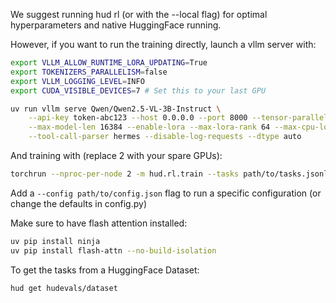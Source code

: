 We suggest running hud rl (or with the --local flag) for optimal hyperparameters and native HuggingFace running.

However, if you want to run the training directly, launch a vllm server with:
```bash
export VLLM_ALLOW_RUNTIME_LORA_UPDATING=True
export TOKENIZERS_PARALLELISM=false
export VLLM_LOGGING_LEVEL=INFO
export CUDA_VISIBLE_DEVICES=7 # Set this to your last GPU

uv run vllm serve Qwen/Qwen2.5-VL-3B-Instruct \
    --api-key token-abc123 --host 0.0.0.0 --port 8000 --tensor-parallel-size 1 --trust-remote-code \
    --max-model-len 16384 --enable-lora --max-lora-rank 64 --max-cpu-loras 4 --enable-auto-tool-choice \
    --tool-call-parser hermes --disable-log-requests --dtype auto
```

And training with (replace 2 with your spare GPUs):
```bash
torchrun --nproc-per-node 2 -m hud.rl.train --tasks path/to/tasks.jsonl --verbose
```

Add a `--config path/to/config.json` flag to run a specific configuration (or change the defaults in config.py)

Make sure to have flash attention installed:
```bash
uv pip install ninja
uv pip install flash-attn --no-build-isolation
```

To get the tasks from a HuggingFace Dataset:
```bash
hud get hudevals/dataset
```
